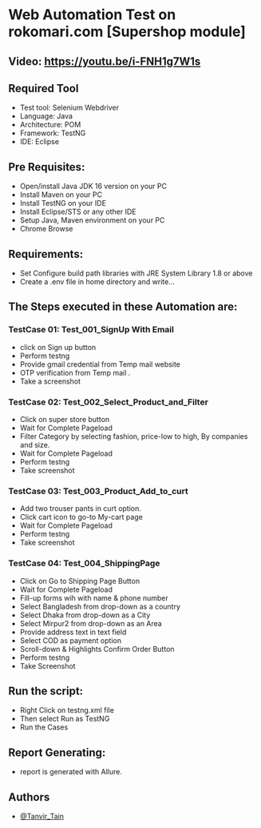 
# Web Automation Test on rokomari.com [Supershop module]
## Video: https://youtu.be/i-FNH1g7W1s
## Required Tool
  
- Test tool:  Selenium Webdriver 
- Language: Java  
- Architecture: POM
- Framework: TestNG
- IDE: Eclipse  
  
## Pre Requisites:
  
- Open/install Java JDK 16 version on your PC  
- Install Maven on your PC  
- Install TestNG on your IDE  
- Install Eclipse/STS or any other IDE  
- Setup Java, Maven environment on your PC  
- Chrome Browse  

## Requirements:
- Set Configure build path libraries with JRE System Library 1.8 or above 
- Create a .env file in home directory and write...  

## The Steps executed in these Automation are:

### TestCase 01: Test_001_SignUp With Email 
- click on Sign up button
- Perform testng
- Provide gmail credential from Temp mail website 
- OTP verification from Temp mail .
- Take a screenshot 

### TestCase 02: Test_002_Select_Product_and_Filter
- Click on super store button 
- Wait for Complete Pageload
- Filter Category by selecting fashion, price-low to high, By companies and size.
- Wait for Complete Pageload
- Perform testng
- Take screenshot

### TestCase 03: Test_003_Product_Add_to_curt 
- Add two trouser pants in curt option.
- Click cart icon to go-to My-cart page 
- Wait for Complete Pageload
- Perform testng
- Take screenshot

### TestCase 04: Test_004_ShippingPage

- Click on Go to Shipping Page Button
- Wait for Complete Pageload
- Fill-up forms wih with name & phone number
-  Select Bangladesh from drop-down as a country
- Select Dhaka from drop-down as a City
- Select Mirpur2 from drop-down as an Area
- Provide address text in text field 
- Select COD as payment option
- Scroll-down & Highlights Confirm Order Button
- Perform testng
- Take Screenshot


## Run the script:
- Right Click on testng.xml file
- Then select Run as TestNG
- Run the Cases


## Report Generating:
- report is generated with Allure. 


## Authors

- [@Tanvir_Tain](https://github.com/Tanvir-Tain)

